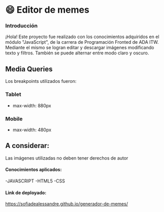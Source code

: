 # 😄 Editor de memes 

### Introducción
¡Hola! Este proyecto fue realizado con los conocimientos adquiridos en el módulo "JavaScript", de la carrera de Programación Fronted de ADA ITW. Mediante el mismo se logran editar y descargar imágenes modificando texto y filtros. También se puede alternar entre modo claro y oscuro.

## Media Queries
Los breakpoints utilizados fueron:

### Tablet
- max-width: 880px

### Mobile
- max-width: 480px

## A considerar: 
Las imágenes utilizadas no deben tener derechos de autor 

#### Conocimientos aplicados: 
-JAVASCRIPT
-HTML5
-CSS

#### Link de deployado: 
https://sofiadealessandre.github.io/generador-de-memes/
